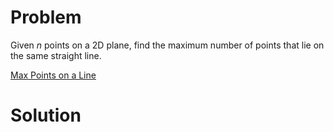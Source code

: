 
# Problem

Given _n_ points on a 2D plane, find the maximum number of points that lie on
the same straight line.



[Max Points on a Line](https://leetcode.com/problems/max-points-on-a-line)

# Solution



